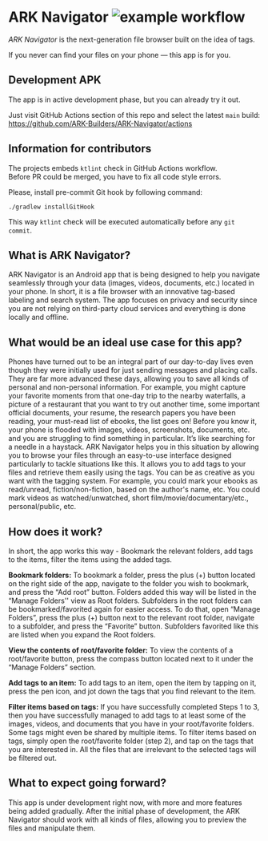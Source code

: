 **ARK Navigator** ![example workflow](https://github.com/kirillt/ark-navigator/actions/workflows/build.yml/badge.svg)
=================

_ARK Navigator_ is the next-generation file browser built on the idea of tags.

If you never can find your files on your phone — this app is for you.

Development APK
---------------
The app is in active development phase, but you can already try it out.

Just visit GitHub Actions section of this repo and select the latest `main` build:\
https://github.com/ARK-Builders/ARK-Navigator/actions


Information for contributors
----------------------------

The projects embeds `ktlint` check in GitHub Actions workflow.\
Before PR could be merged, you have to fix all code style errors.

Please, install pre-commit Git hook by following command:
```
./gradlew installGitHook
```
This way `ktlint` check will be executed automatically before any `git commit`.


What is ARK Navigator?
----------------------

ARK Navigator is an Android app that is being designed to help you navigate seamlessly through your data (images, videos, documents, etc.) located in your phone. In short, it is a file browser with an innovative tag-based labeling and search system. The app focuses on privacy and security since you are not relying on third-party cloud services and everything is done locally and offline.


What would be an ideal use case for this app?
---------------------------------------------

Phones have turned out to be an integral part of our day-to-day lives even though they were initially used for just sending messages and placing calls. They are far more advanced these days, allowing you to save all kinds of personal and non-personal information. For example, you might capture your favorite moments from that one-day trip to the nearby waterfalls, a picture of a restaurant that you want to try out another time, some important official documents, your resume, the research papers you have been reading, your must-read list of ebooks, the list goes on! Before you know it, your phone is flooded with images, videos, screenshots, documents, etc. and you are struggling to find something in particular. It’s like searching for a needle in a haystack. 
ARK Navigator helps you in this situation by allowing you to browse your files through an easy-to-use interface designed particularly to tackle situations like this. It allows you to add tags to your files and retrieve them easily using the tags.
You can be as creative as you want with the tagging system. For example, you could mark your ebooks as read/unread, fiction/non-fiction, based on the author's name, etc. You could mark videos as watched/unwatched, short film/movie/documentary/etc., personal/public, etc.


How does it work?
-----------------

In short, the app works this way - Bookmark the relevant folders, add tags to the items, filter the items using the added tags.

**Bookmark folders:** To bookmark a folder, press the plus (+) button located on the right side of the app, navigate to the folder you wish to bookmark, and press the “Add root” button. Folders added this way will be listed in the “Manage Folders'' view as Root folders. Subfolders in the root folders can be bookmarked/favorited again for easier access. To do that, open “Manage Folders”, press the plus (+) button next to the relevant root folder, navigate to a subfolder, and press the “Favorite” button. Subfolders favorited like this are listed when you expand the Root folders.

**View the contents of root/favorite folder:** To view the contents of a root/favorite button, press the compass button located next to it under the “Manage Folders” section.

**Add tags to an item:** To add tags to an item, open the item by tapping on it, press the pen icon, and jot down the tags that you find relevant to the item.

**Filter items based on tags:** If you have successfully completed Steps 1 to 3, then you have successfully managed to add tags to at least some of the images, videos, and documents that you have in your root/favorite folders. Some tags might even be shared by multiple items. To filter items based on tags, simply open the root/favorite folder (step 2), and tap on the tags that you are interested in. All the files that are irrelevant to the selected tags will be filtered out.


What to expect going forward?
-----------------------------

This app is under development right now, with more and more features being added gradually. After the initial phase of development, the ARK Navigator should work with all kinds of files, allowing you to preview the files and manipulate them. 
